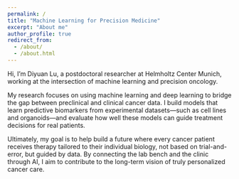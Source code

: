 ```yaml
---
permalink: /
title: "Machine Learning for Precision Medicine"
excerpt: "About me"
author_profile: true
redirect_from: 
  - /about/
  - /about.html
---
```

Hi, I’m Diyuan Lu, a postdoctoral researcher at Helmholtz Center Munich, working at the intersection of machine learning and precision oncology.

My research focuses on using machine learning and deep learning to bridge the gap between preclinical and clinical cancer data. I build models that learn predictive biomarkers from experimental datasets—such as cell lines and organoids—and evaluate how well these models can guide treatment decisions for real patients. 

Ultimately, my goal is to help build a future where every cancer patient receives therapy tailored to their individual biology, not based on trial-and-error, but guided by data. By connecting the lab bench and the clinic through AI, I aim to contribute to the long-term vision of truly personalized cancer care.


